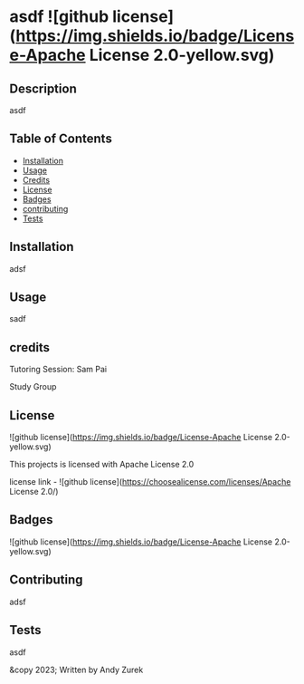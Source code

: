 # asdf ![github license](https://img.shields.io/badge/License-Apache License 2.0-yellow.svg)

  ## Description

  asdf

  ## Table of Contents

  * [Installation](#installation)
  * [Usage](#usage)
  * [Credits](#credit)
  * [License](#license)
  * [Badges](#badges)
  * [contributing](#contributing)
  * [Tests](#tests)


  ## Installation

  adsf

  ## Usage

  sadf

  ## credits

  Tutoring Session: Sam Pai

  Study Group
  

  ## License 
  
  ![github license](https://img.shields.io/badge/License-Apache License 2.0-yellow.svg)
  
  This projects is licensed with Apache License 2.0 

  license link - ![github license](https://choosealicense.com/licenses/Apache License 2.0/)
  
  

  ## Badges

  ![github license](https://img.shields.io/badge/License-Apache License 2.0-yellow.svg)


  ## Contributing

  adsf

  ## Tests

  asdf

  &copy 2023; Written by Andy Zurek
